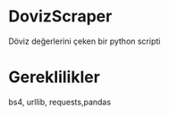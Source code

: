 # DovizScraper
Döviz değerlerini çeken bir python scripti
# Gereklilikler
bs4, urllib, requests,pandas
